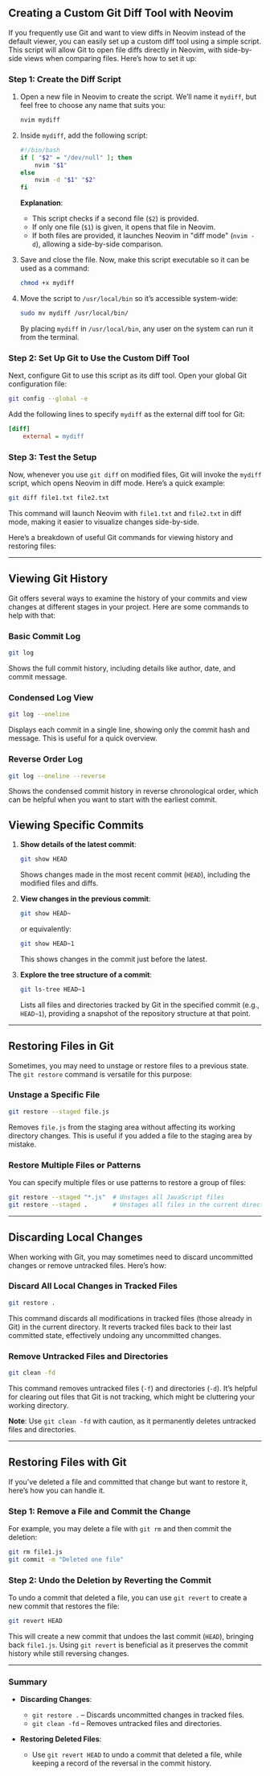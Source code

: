 ## Creating a Custom Git Diff Tool with Neovim

If you frequently use Git and want to view diffs in Neovim instead of the default viewer, you can easily set up a custom diff tool using a simple script. This script will allow Git to open file diffs directly in Neovim, with side-by-side views when comparing files. Here’s how to set it up:

### Step 1: Create the Diff Script

1. Open a new file in Neovim to create the script. We’ll name it `mydiff`, but feel free to choose any name that suits you:

   ```sh
   nvim mydiff
   ```

2. Inside `mydiff`, add the following script:

   ```sh
   #!/bin/bash
   if [ "$2" = "/dev/null" ]; then
       nvim "$1"
   else
       nvim -d "$1" "$2"
   fi
   ```

   **Explanation**:
   - This script checks if a second file (`$2`) is provided. 
   - If only one file (`$1`) is given, it opens that file in Neovim.
   - If both files are provided, it launches Neovim in "diff mode" (`nvim -d`), allowing a side-by-side comparison.

3. Save and close the file. Now, make this script executable so it can be used as a command:

   ```sh
   chmod +x mydiff
   ```

4. Move the script to `/usr/local/bin` so it’s accessible system-wide:

   ```sh
   sudo mv mydiff /usr/local/bin/
   ```

   By placing `mydiff` in `/usr/local/bin`, any user on the system can run it from the terminal.

### Step 2: Set Up Git to Use the Custom Diff Tool

Next, configure Git to use this script as its diff tool. Open your global Git configuration file:

```sh
git config --global -e
```

Add the following lines to specify `mydiff` as the external diff tool for Git:

```ini
[diff]
    external = mydiff
```

### Step 3: Test the Setup

Now, whenever you use `git diff` on modified files, Git will invoke the `mydiff` script, which opens Neovim in diff mode. Here’s a quick example:

```sh
git diff file1.txt file2.txt
```

This command will launch Neovim with `file1.txt` and `file2.txt` in diff mode, making it easier to visualize changes side-by-side.

Here’s a breakdown of useful Git commands for viewing history and restoring files:

---

## Viewing Git History

Git offers several ways to examine the history of your commits and view changes at different stages in your project. Here are some commands to help with that:

### Basic Commit Log
```sh
git log
```
Shows the full commit history, including details like author, date, and commit message.

### Condensed Log View
```sh
git log --oneline
```
Displays each commit in a single line, showing only the commit hash and message. This is useful for a quick overview.

### Reverse Order Log
```sh
git log --oneline --reverse
```
Shows the condensed commit history in reverse chronological order, which can be helpful when you want to start with the earliest commit.

## Viewing Specific Commits

1. **Show details of the latest commit**:
   ```sh
   git show HEAD
   ```
   Shows changes made in the most recent commit (`HEAD`), including the modified files and diffs.

2. **View changes in the previous commit**:
   ```sh
   git show HEAD~
   ```
   
   or equivalently:
   ```sh
   git show HEAD~1
   ```
   This shows changes in the commit just before the latest.

3. **Explore the tree structure of a commit**:
   ```sh
   git ls-tree HEAD~1
   ```
   Lists all files and directories tracked by Git in the specified commit (e.g., `HEAD~1`), providing a snapshot of the repository structure at that point.

---

## Restoring Files in Git

Sometimes, you may need to unstage or restore files to a previous state. The `git restore` command is versatile for this purpose:

### Unstage a Specific File
```sh
git restore --staged file.js
```
Removes `file.js` from the staging area without affecting its working directory changes. This is useful if you added a file to the staging area by mistake.

### Restore Multiple Files or Patterns
You can specify multiple files or use patterns to restore a group of files:

```sh
git restore --staged "*.js"  # Unstages all JavaScript files
git restore --staged .       # Unstages all files in the current directory
```

---

## Discarding Local Changes

When working with Git, you may sometimes need to discard uncommitted changes or remove untracked files. Here’s how:

### Discard All Local Changes in Tracked Files
```sh
git restore .
```
This command discards all modifications in tracked files (those already in Git) in the current directory. It reverts tracked files back to their last committed state, effectively undoing any uncommitted changes.

### Remove Untracked Files and Directories
```sh
git clean -fd
```
This command removes untracked files (`-f`) and directories (`-d`). It’s helpful for clearing out files that Git is not tracking, which might be cluttering your working directory.

**Note**: Use `git clean -fd` with caution, as it permanently deletes untracked files and directories.

---

## Restoring Files with Git

If you’ve deleted a file and committed that change but want to restore it, here’s how you can handle it.

### Step 1: Remove a File and Commit the Change

For example, you may delete a file with `git rm` and then commit the deletion:

```sh
git rm file1.js
git commit -m "Deleted one file"
```

### Step 2: Undo the Deletion by Reverting the Commit

To undo a commit that deleted a file, you can use `git revert` to create a new commit that restores the file:

```sh
git revert HEAD
```

This will create a new commit that undoes the last commit (`HEAD`), bringing back `file1.js`. Using `git revert` is beneficial as it preserves the commit history while still reversing changes.

---

### Summary

- **Discarding Changes**:
  - `git restore .` – Discards uncommitted changes in tracked files.
  - `git clean -fd` – Removes untracked files and directories.

- **Restoring Deleted Files**:
  - Use `git revert HEAD` to undo a commit that deleted a file, while keeping a record of the reversal in the commit history.
